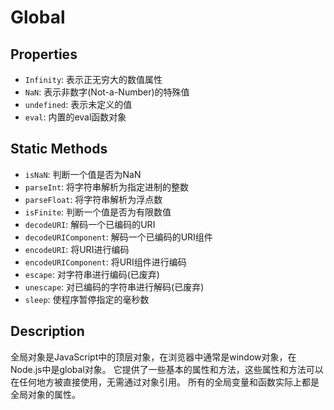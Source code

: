 # Global

## Properties

- `Infinity`: 表示正无穷大的数值属性
- `NaN`: 表示非数字(Not-a-Number)的特殊值
- `undefined`: 表示未定义的值
- `eval`: 内置的eval函数对象

## Static Methods

- `isNaN`: 判断一个值是否为NaN
- `parseInt`: 将字符串解析为指定进制的整数
- `parseFloat`: 将字符串解析为浮点数
- `isFinite`: 判断一个值是否为有限数值
- `decodeURI`: 解码一个已编码的URI
- `decodeURIComponent`: 解码一个已编码的URI组件
- `encodeURI`: 将URI进行编码
- `encodeURIComponent`: 将URI组件进行编码
- `escape`: 对字符串进行编码(已废弃)
- `unescape`: 对已编码的字符串进行解码(已废弃)
- `sleep`: 使程序暂停指定的毫秒数

## Description

全局对象是JavaScript中的顶层对象，在浏览器中通常是window对象，在Node.js中是global对象。
它提供了一些基本的属性和方法，这些属性和方法可以在任何地方被直接使用，无需通过对象引用。
所有的全局变量和函数实际上都是全局对象的属性。 